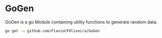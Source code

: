 # GoGen

GoGen is a go Module containing utility functions to generate random data. 

```sh
go get -u github.com/FlavioCFOliveira/GoGen
```


